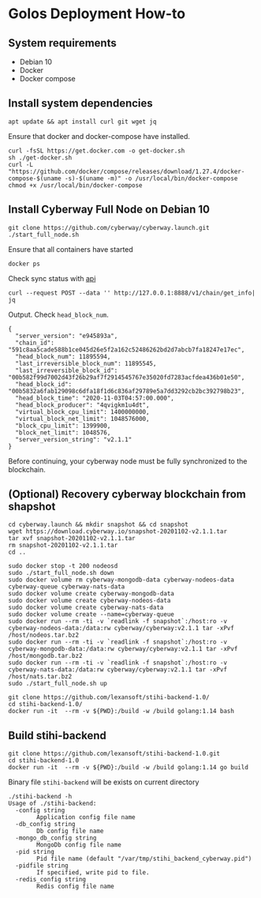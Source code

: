 
# Golos Deployment How-to

## System requirements

- Debian 10
- Docker 
- Docker compose

## Install system dependencies 

```
apt update && apt install curl git wget jq
```


Ensure that docker and docker-compose have installed.
```
curl -fsSL https://get.docker.com -o get-docker.sh
sh ./get-docker.sh
curl -L "https://github.com/docker/compose/releases/download/1.27.4/docker-compose-$(uname -s)-$(uname -m)" -o /usr/local/bin/docker-compose
chmod +x /usr/local/bin/docker-compose
```

## Install Cyberway Full Node on Debian 10

```
git clone https://github.com/cyberway/cyberway.launch.git
./start_full_node.sh
```

Ensure that all containers have started

```
docker ps
```

Check sync status with [api](https://docs.cyberway.io/software_manuals/api_reference/nodeos_chain_api#get_info)

```
curl --request POST --data '' http://127.0.0.1:8888/v1/chain/get_info| jq
``` 

Output. Check `head_block_num`.
```
{
  "server_version": "e945893a",
  "chain_id": "591c8aa5cade588b1ce045d26e5f2a162c52486262bd2d7abcb7fa18247e17ec",
  "head_block_num": 11895594,
  "last_irreversible_block_num": 11895545,
  "last_irreversible_block_id": "00b582f99d7002d43f26b29af7f2914545767e35020fd7283acfdea436b01e50",
  "head_block_id": "00b5832a6fab129098c6dfa18f1d6c836af29789e5a7dd3292cb2bc392798b23",
  "head_block_time": "2020-11-03T04:57:00.000",
  "head_block_producer": "4qvigkm1u4dt",
  "virtual_block_cpu_limit": 1400000000,
  "virtual_block_net_limit": 1048576000,
  "block_cpu_limit": 1399900,
  "block_net_limit": 1048576,
  "server_version_string": "v2.1.1"
}
```

Before continuing, your cyberway node must be fully synchronized to the blockchain.


## (Optional) Recovery cyberway blockchain from shapshot

```
cd cyberway.launch && mkdir snapshot && cd snapshot
wget https://download.cyberway.io/snapshot-20201102-v2.1.1.tar
tar xvf snapshot-20201102-v2.1.1.tar
rm snapshot-20201102-v2.1.1.tar
cd ..

sudo docker stop -t 200 nodeosd
sudo ./start_full_node.sh down
sudo docker volume rm cyberway-mongodb-data cyberway-nodeos-data cyberway-queue cyberway-nats-data
sudo docker volume create cyberway-mongodb-data 
sudo docker volume create cyberway-nodeos-data 
sudo docker volume create cyberway-nats-data
sudo docker volume create --name=cyberway-queue
sudo docker run --rm -ti -v `readlink -f snapshot`:/host:ro -v cyberway-nodeos-data:/data:rw cyberway/cyberway:v2.1.1 tar -xPvf /host/nodeos.tar.bz2
sudo docker run --rm -ti -v `readlink -f snapshot`:/host:ro -v cyberway-mongodb-data:/data:rw cyberway/cyberway:v2.1.1 tar -xPvf /host/mongodb.tar.bz2
sudo docker run --rm -ti -v `readlink -f snapshot`:/host:ro -v cyberway-nats-data:/data:rw cyberway/cyberway:v2.1.1 tar -xPvf /host/nats.tar.bz2
sudo ./start_full_node.sh up
```

```
git clone https://github.com/lexansoft/stihi-backend-1.0/
cd stihi-backend-1.0/
docker run -it  --rm -v ${PWD}:/build -w /build golang:1.14 bash
```

## Build stihi-backend

```
git clone https://github.com/lexansoft/stihi-backend-1.0.git
cd stihi-backend-1.0
docker run -it  --rm -v ${PWD}:/build -w /build golang:1.14 go build
```

Binary file `stihi-backend` will be exists on current directory 

```
./stihi-backend -h
Usage of ./stihi-backend:
  -config string
    	Application config file name
  -db_config string
    	Db config file name
  -mongo_db_config string
    	MongoDb config file name
  -pid string
    	Pid file name (default "/var/tmp/stihi_backend_cyberway.pid")
  -pidfile string
    	If specified, write pid to file.
  -redis_config string
    	Redis config file name
```